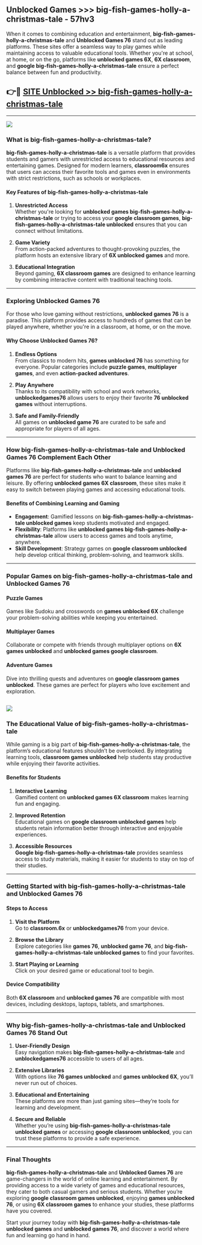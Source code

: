 ## Unblocked Games >>> big-fish-games-holly-a-christmas-tale - 57hv3 

When it comes to combining education and entertainment, **big-fish-games-holly-a-christmas-tale** and **Unblocked Games 76** stand out as leading platforms. These sites offer a seamless way to play games while maintaining access to valuable educational tools. Whether you're at school, at home, or on the go, platforms like **unblocked games 6X**, **6X classroom**, and **google big-fish-games-holly-a-christmas-tale** ensure a perfect balance between fun and productivity.
## 👉🔴 [SITE Unblocked >> big-fish-games-holly-a-christmas-tale](http://premium.freeplayer.one?title=big-fish-games-holly-a-christmas-tale&ref=22JU)
---
<a href="http://premium.freeplayer.one?title=big-fish-games-holly-a-christmas-tale&ref=22JU/"><img src="https://github.com/user-attachments/assets/438f12ca-57a4-47a3-8ead-c64da593a1e5"/></a>
### What is big-fish-games-holly-a-christmas-tale?  

**big-fish-games-holly-a-christmas-tale** is a versatile platform that provides students and gamers with unrestricted access to educational resources and entertaining games. Designed for modern learners, **classroom6x** ensures that users can access their favorite tools and games even in environments with strict restrictions, such as schools or workplaces.  

#### Key Features of big-fish-games-holly-a-christmas-tale  

1. **Unrestricted Access**  
   Whether you're looking for **unblocked games big-fish-games-holly-a-christmas-tale** or trying to access your **google classroom games**, **big-fish-games-holly-a-christmas-tale unblocked** ensures that you can connect without limitations.  

2. **Game Variety**  
   From action-packed adventures to thought-provoking puzzles, the platform hosts an extensive library of **6X unblocked games** and more.  

3. **Educational Integration**  
   Beyond gaming, **6X classroom games** are designed to enhance learning by combining interactive content with traditional teaching tools.  



---

### Exploring Unblocked Games 76  

For those who love gaming without restrictions, **unblocked games 76** is a paradise. This platform provides access to hundreds of games that can be played anywhere, whether you're in a classroom, at home, or on the move.  

#### Why Choose Unblocked Games 76?  

1. **Endless Options**  
   From classics to modern hits, **games unblocked 76** has something for everyone. Popular categories include **puzzle games**, **multiplayer games**, and even **action-packed adventures**.  

2. **Play Anywhere**  
   Thanks to its compatibility with school and work networks, **unblockedgames76** allows users to enjoy their favorite **76 unblocked games** without interruptions.  

3. **Safe and Family-Friendly**  
   All games on **unblocked game 76** are curated to be safe and appropriate for players of all ages.  

---

### How big-fish-games-holly-a-christmas-tale and Unblocked Games 76 Complement Each Other  

Platforms like **big-fish-games-holly-a-christmas-tale** and **unblocked games 76** are perfect for students who want to balance learning and leisure. By offering **unblocked games 6X classroom**, these sites make it easy to switch between playing games and accessing educational tools.  

#### Benefits of Combining Learning and Gaming  

- **Engagement**: Gamified lessons on **big-fish-games-holly-a-christmas-tale unblocked games** keep students motivated and engaged.  
- **Flexibility**: Platforms like **unblocked games big-fish-games-holly-a-christmas-tale** allow users to access games and tools anytime, anywhere.  
- **Skill Development**: Strategy games on **google classroom unblocked** help develop critical thinking, problem-solving, and teamwork skills.  

---

### Popular Games on big-fish-games-holly-a-christmas-tale and Unblocked Games 76  

#### Puzzle Games  

Games like Sudoku and crosswords on **games unblocked 6X** challenge your problem-solving abilities while keeping you entertained.  

#### Multiplayer Games  

Collaborate or compete with friends through multiplayer options on **6X games unblocked** and **unblocked games google classroom**.  

#### Adventure Games  

Dive into thrilling quests and adventures on **google classroom games unblocked**. These games are perfect for players who love excitement and exploration.  

<a href="http://download.freeplayer.one?title=big-fish-games-holly-a-christmas-tale&ref=23D/"><img src="https://github.com/user-attachments/assets/fe0c3e91-c8e1-489c-acf0-e2f614c12fb8"/></a>
---

### The Educational Value of big-fish-games-holly-a-christmas-tale  

While gaming is a big part of **big-fish-games-holly-a-christmas-tale**, the platform’s educational features shouldn’t be overlooked. By integrating learning tools, **classroom games unblocked** help students stay productive while enjoying their favorite activities.  

#### Benefits for Students  

1. **Interactive Learning**  
   Gamified content on **unblocked games 6X classroom** makes learning fun and engaging.  

2. **Improved Retention**  
   Educational games on **google classroom unblocked games** help students retain information better through interactive and enjoyable experiences.  

3. **Accessible Resources**  
   **Google big-fish-games-holly-a-christmas-tale** provides seamless access to study materials, making it easier for students to stay on top of their studies.  

---

### Getting Started with big-fish-games-holly-a-christmas-tale and Unblocked Games 76  

#### Steps to Access  

1. **Visit the Platform**  
   Go to **classroom.6x** or **unblockedgames76** from your device.  

2. **Browse the Library**  
   Explore categories like **games 76**, **unblocked game 76**, and **big-fish-games-holly-a-christmas-tale unblocked games** to find your favorites.  

3. **Start Playing or Learning**  
   Click on your desired game or educational tool to begin.  

#### Device Compatibility  

Both **6X classroom** and **unblocked games 76** are compatible with most devices, including desktops, laptops, tablets, and smartphones.  

---

### Why big-fish-games-holly-a-christmas-tale and Unblocked Games 76 Stand Out  

1. **User-Friendly Design**  
   Easy navigation makes **big-fish-games-holly-a-christmas-tale** and **unblockedgames76** accessible to users of all ages.  

2. **Extensive Libraries**  
   With options like **76 games unblocked** and **games unblocked 6X**, you’ll never run out of choices.  

3. **Educational and Entertaining**  
   These platforms are more than just gaming sites—they’re tools for learning and development.  

4. **Secure and Reliable**  
   Whether you’re using **big-fish-games-holly-a-christmas-tale unblocked games** or accessing **google classroom unblocked**, you can trust these platforms to provide a safe experience.  

---

### Final Thoughts  

**big-fish-games-holly-a-christmas-tale** and **Unblocked Games 76** are game-changers in the world of online learning and entertainment. By providing access to a wide variety of games and educational resources, they cater to both casual gamers and serious students. Whether you’re exploring **google classroom games unblocked**, enjoying **games unblocked 76**, or using **6X classroom games** to enhance your studies, these platforms have you covered.  

Start your journey today with **big-fish-games-holly-a-christmas-tale unblocked games** and **unblocked games 76**, and discover a world where fun and learning go hand in hand.  
